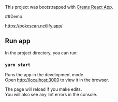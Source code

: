 This project was bootstrapped with [Create React App](https://github.com/facebook/create-react-app).

##Demo

https://pokescan.netlify.app/

## Run app

In the project directory, you can run:

### `yarn start`

Runs the app in the development mode.<br />
Open [http://localhost:3000](http://localhost:3000) to view it in the browser.

The page will reload if you make edits.<br />
You will also see any lint errors in the console.
